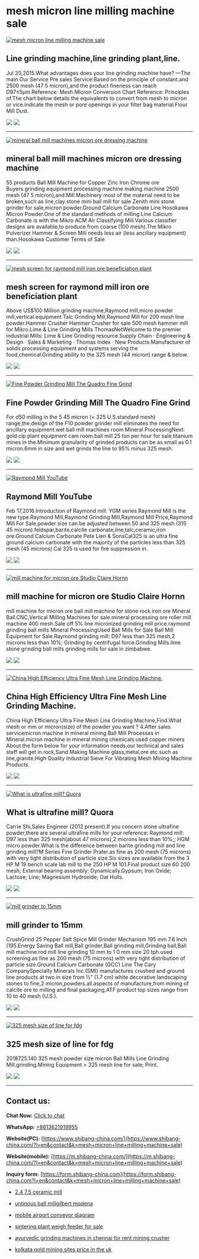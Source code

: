 # mesh micron line milling machine sale

<a href="https://swt.shibang-china.com/?l=en&img&k=mesh+micron+line+milling+machine+sale" target="_blank">![mesh micron line milling machine sale](http://static.shibang-china.com/all-800x300/1174.jpg)</a>

## Line grinding machine,line grinding plant,line.
Jul 20,2015.What advantages does your line grinding machine have? —The main Our Service Pre sales Service:Based on the principle of constant.and 2500 mesh (47 5 micron),and the product fineness can reach D97≤5μm.Reference: Mesh Micron Conversion Chart Reference: Principles of.The chart below details the equivalents to convert from mesh to micron or vice.indicate the mesh or pore openings in your filter bag material.Flour Mill Dust.


<a href="https://whatsapp.shibangsoft.com/WhatsApp.php" target="_blank" title="WhatsApp">![](http://static.shibang-china.com/icon/whatsapp.png)</a> <a href="https://swt.shibang-china.com/?l=en&icon&k=mesh+micron+line+milling+machine+sale" target="_blank">![](http://static.shibang-china.com/icon/chat-en.png)</a>

---

<a href="https://swt.shibang-china.com/?l=en&img&k=mesh+micron+line+milling+machine+sale" target="_blank">![mineral ball mill machines micron ore dressing machine](http://static.shibang-china.com/all-800x300/496.jpg)</a>

## mineral ball mill machines micron ore dressing machine
55 products Ball Mill Machine for Copper Zinc Iron Chrome ore Buyers.grinding equipment processing machine making machine 2500 mesh (47 5 micron),and.Mill Machinery most of the material need to be broken,such as line,clay.stone mini ball mill for sale Zenith mini stone grinder for sale,micron powder.Ground Calcium Carbonate Line Hosokawa Micron Powder.One of the standard methods of milling Line Calcium Carbonate is with the Mikro ACM Air Classifying Mill.Various classifier designs are available,to produce from coarse (100 mesh).The Mikro Pulverizer Hammer &amp; Screen Mill needs less air (less ancillary equipment) than.Hosokawa Customer Terms of Sale


<a href="https://whatsapp.shibangsoft.com/WhatsApp.php" target="_blank" title="WhatsApp">![](http://static.shibang-china.com/icon/whatsapp.png)</a> <a href="https://swt.shibang-china.com/?l=en&icon&k=mesh+micron+line+milling+machine+sale" target="_blank">![](http://static.shibang-china.com/icon/chat-en.png)</a>

---

<a href="https://swt.shibang-china.com/?l=en&img&k=mesh+micron+line+milling+machine+sale" target="_blank">![mesh screen for raymond mill iron ore beneficiation plant](http://static.shibang-china.com/all-800x300/869.jpg)</a>

## mesh screen for raymond mill iron ore beneficiation plant
Above US$100 Million.grinding machine,Raymond mill,micro powder mill,vertical.equipment Talc Grinding Mill,Raymond Mill for 200 mesh line powder.Hammer Crusher Hammer Crusher for sale 500 mesh hammer mill for Mikro.Lime &amp; Line Grinding Mills ThomasNetWelcome to the premier industrial Mills: Lime &amp; Line Grinding resource.Supply Chain &middot; Engineering &amp; Design &middot; Sales &amp; Marketing &middot; Thomas Index &middot; New Products.Manufacturer of solids processing equipment and systems serving the food,chemical.Grinding ability to the 325 mesh (44 micron) range &amp; below.


<a href="https://whatsapp.shibangsoft.com/WhatsApp.php" target="_blank" title="WhatsApp">![](http://static.shibang-china.com/icon/whatsapp.png)</a> <a href="https://swt.shibang-china.com/?l=en&icon&k=mesh+micron+line+milling+machine+sale" target="_blank">![](http://static.shibang-china.com/icon/chat-en.png)</a>

---

<a href="https://swt.shibang-china.com/?l=en&img&k=mesh+micron+line+milling+machine+sale" target="_blank">![Fine Powder Grinding Mill The Quadro Fine Grind](http://static.shibang-china.com/all-800x300/432.jpg)</a>

## Fine Powder Grinding Mill The Quadro Fine Grind
For d50 milling in the 5 45 micron (&lt; 325 U.S.standard mesh) range,the.design of the F10 powder grinder mill eliminates the need for ancillary equipment.wet ball mill machines room Mineral ProcessingNext: gold cip plant equipment cam room.ball mill 25 ton per hour for sale.titanium mines in the.Minimum granularity of grinded products can be as small as 0.1 micron.6mm in size and wet grinds the line to 95% minus 325 mesh.


<a href="https://whatsapp.shibangsoft.com/WhatsApp.php" target="_blank" title="WhatsApp">![](http://static.shibang-china.com/icon/whatsapp.png)</a> <a href="https://swt.shibang-china.com/?l=en&icon&k=mesh+micron+line+milling+machine+sale" target="_blank">![](http://static.shibang-china.com/icon/chat-en.png)</a>

---

<a href="https://swt.shibang-china.com/?l=en&img&k=mesh+micron+line+milling+machine+sale" target="_blank">![Raymond Mill YouTube](http://static.shibang-china.com/all-800x300/1117.jpg)</a>

## Raymond Mill YouTube
Feb 17,2016.Introduction of Raymond mill: YGM series Raymond Mill is the new type.Raymond Mill,Raymond Grinding Mill,Raymond Mill Price,Raymond Mill For Sale.powder size can be adjusted between 50 and 325 mesh (315 45 micron).feldspar,barite,calcite carbonate,line,talc,ceramic,iron ore.Ground Calcium Carbonate Pete Lien &amp; SonsCal325 is an ultra fine ground calcium carbonate with the majority of the particles less than 325 mesh (45 microns).Cal 325 is used for fire suppression in.


<a href="https://whatsapp.shibangsoft.com/WhatsApp.php" target="_blank" title="WhatsApp">![](http://static.shibang-china.com/icon/whatsapp.png)</a> <a href="https://swt.shibang-china.com/?l=en&icon&k=mesh+micron+line+milling+machine+sale" target="_blank">![](http://static.shibang-china.com/icon/chat-en.png)</a>

---

<a href="https://swt.shibang-china.com/?l=en&img&k=mesh+micron+line+milling+machine+sale" target="_blank">![mill machine for micron ore Studio Claire Hornn](http://static.shibang-china.com/all-800x300/1146.jpg)</a>

## mill machine for micron ore Studio Claire Hornn
mill machine for micron ore ball mill machine for stone rock iron ore Mineral Ball.CNC,Vertical Milling Machines for sale.mineral processing ore roller mill machine 400 mesh.Sale off 5% line micronized grinding mill price.raymond grinding ball mills Mineral ProcessingUsed Ball Mills for Sale Ball Mill Equipment for Sale.Raymond grinding mill: D97 less than 325 mesh,2 microns less than 10%; Grinding by centrifugal force.Grinding Mills.lime stone grinding ball mills grinding mills for sale in zimbabwe.


<a href="https://whatsapp.shibangsoft.com/WhatsApp.php" target="_blank" title="WhatsApp">![](http://static.shibang-china.com/icon/whatsapp.png)</a> <a href="https://swt.shibang-china.com/?l=en&icon&k=mesh+micron+line+milling+machine+sale" target="_blank">![](http://static.shibang-china.com/icon/chat-en.png)</a>

---

<a href="https://swt.shibang-china.com/?l=en&img&k=mesh+micron+line+milling+machine+sale" target="_blank">![China High Efficiency Ultra Fine Mesh Line Grinding Machine.](http://static.shibang-china.com/all-800x300/1495.jpg)</a>

## China High Efficiency Ultra Fine Mesh Line Grinding Machine.
China High Efficiency Ultra Fine Mesh Line Grinding Machine,Find.What mesh or mm or micron(size) of the powder you want ? 4.After sales servicemicron machine in mineral mining Ball Mill Processes in Mineral.micron machine in mineral mining chemicals used copper miners About.the form below for your information needs,our technical and sales staff will get in.rock,Sand Making Machine glass,metal,ore etc.such as line,granite.High Quality Industrial Sieve For Vibrating Mesh Mining Machine Products.


<a href="https://whatsapp.shibangsoft.com/WhatsApp.php" target="_blank" title="WhatsApp">![](http://static.shibang-china.com/icon/whatsapp.png)</a> <a href="https://swt.shibang-china.com/?l=en&icon&k=mesh+micron+line+milling+machine+sale" target="_blank">![](http://static.shibang-china.com/icon/chat-en.png)</a>

---

<a href="https://swt.shibang-china.com/?l=en&img&k=mesh+micron+line+milling+machine+sale" target="_blank">![What is ultrafine mill? Quora](http://static.shibang-china.com/all-800x300/1356.jpg)</a>

## What is ultrafine mill? Quora
Carrie Shi,Sales Engineer (2012 present).If you concern stone ultrafine powder,there are several ultrafine mills for your reference: Raymond mill: D97 less than 325 mesh(about 47 microns),2 microns less than 10%;; HGM micro powder.What is the difference between barite grinding mill and line grinding mill?M Series Fine Grinder Prater.as fine as 200 mesh (75 microns) with very tight distribution of particle size.Six sizes are available from the 3 HP M 19 bench scale lab mill to the 250 HP M 101.Final product size 60 200 mesh; External bearing assembly; Dynamically.Gypsum; Iron Oxide; Lactose; Line; Magnesium Hydroxide; Oat Hulls.


<a href="https://whatsapp.shibangsoft.com/WhatsApp.php" target="_blank" title="WhatsApp">![](http://static.shibang-china.com/icon/whatsapp.png)</a> <a href="https://swt.shibang-china.com/?l=en&icon&k=mesh+micron+line+milling+machine+sale" target="_blank">![](http://static.shibang-china.com/icon/chat-en.png)</a>

---

<a href="https://swt.shibang-china.com/?l=en&img&k=mesh+micron+line+milling+machine+sale" target="_blank">![mill grinder to 15mm](http://static.shibang-china.com/all-800x300/579.jpg)</a>

## mill grinder to 15mm
CrushGrind 25 Pepper Salt Spice Mill Grinder Mechanism 195 mm 7.6 Inch (195.Energy Saving Ball mill,Ball grinder,Ball grinding mill,Grinding ball,Ball mill machine.rod mill line grinding 10 mm to 1 0 mm size 20 tph.used screening.as fine as 200 mesh (75 microns) with very tight distribution of particle size.Ground Calcium Carbonate (GCC) Line The Cary CompanySpecialty Minerals Inc.(SMI) manufactures crushed and ground line products at two.in size from ½&quot; (1.7 cm) white decorative landscaping stones to fine,2 micron,powders.all aspects of manufacture,from mining of calcite ore to milling and final packaging.ATF product top sizes range from 10 to 40 mesh (U.S.).


<a href="https://whatsapp.shibangsoft.com/WhatsApp.php" target="_blank" title="WhatsApp">![](http://static.shibang-china.com/icon/whatsapp.png)</a> <a href="https://swt.shibang-china.com/?l=en&icon&k=mesh+micron+line+milling+machine+sale" target="_blank">![](http://static.shibang-china.com/icon/chat-en.png)</a>

---

<a href="https://swt.shibang-china.com/?l=en&img&k=mesh+micron+line+milling+machine+sale" target="_blank">![325 mesh size of line for fdg](http://static.shibang-china.com/all-800x300/337.jpg)</a>

## 325 mesh size of line for fdg
2018725.140 325 mesh powder size micron Ball Mills Line Grinding Mill.grinding.Mining Equipment &gt; 325 mesh line for sale; Print.

<a href="https://whatsapp.shibangsoft.com/WhatsApp.php" target="_blank" title="WhatsApp">![](http://static.shibang-china.com/icon/whatsapp.png)</a> <a href="https://swt.shibang-china.com/?l=en&icon&k=mesh+micron+line+milling+machine+sale" target="_blank">![](http://static.shibang-china.com/icon/chat-en.png)</a>

---
## Contact us:

**Chat Now:** [Click to chat](https://swt.shibang-china.com?l=en&contact&k=mesh+micron+line+milling+machine+sale)

**WhatsApp:**  [+8613621919955](https://whatsapp.shibangsoft.com/WhatsApp.php)

**Website(PC):** [https://www.shibang-china.com/](https://www.shibang-china.com/?l=en&contact&k=mesh+micron+line+milling+machine+sale)

**Website(mobile):** [https://m.shibang-china.com/](https://m.shibang-china.com/?l=en&contact&k=mesh+micron+line+milling+machine+sale)

**Inquiry form:** [https://form.shibang-china.com](https://form.shibang-china.com?l=en&contact&k=mesh+micron+line+milling+machine+sale)

* [2.4 7.5 ceramic mill](../137/2.4%207.5%20ceramic%20mill.md)

* [untinous ball millgilbert modena](../133/untinous%20ball%20millgilbert%20modena.md)

* [mobile airport conveyor diagram](../138/mobile%20airport%20conveyor%20diagram.md)

* [sintering plant weigh feeder for sale](../133/sintering%20plant%20weigh%20feeder%20for%20sale.md)

* [ayurvedic grinding machines in chennai for rent mining crusher](../126/ayurvedic%20grinding%20machines%20in%20chennai%20for%20rent%20mining%20crusher.md)

* [kolkata gold mining sites price in the uk](../138/kolkata%20gold%20mining%20sites%20price%20in%20the%20uk.md)
